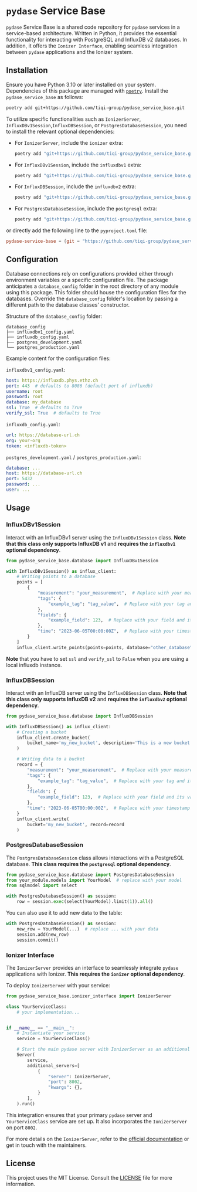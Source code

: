 # `pydase` Service Base

`pydase` Service Base is a shared code repository for `pydase` services in a service-based architecture. Written in Python, it provides the essential functionality for interacting with PostgreSQL and InfluxDB v2 databases. In addition, it offers the `Ionizer Interface`, enabling seamless integration between `pydase` applications and the Ionizer system.

## Installation

Ensure you have Python 3.10 or later installed on your system. Dependencies of this package are managed with [`poetry`](https://python-poetry.org/docs/#installation). Install the `pydase_service_base` as follows:

```bash
poetry add git+https://github.com/tiqi-group/pydase_service_base.git
```

To utilize specific functionalities such as `IonizerServer`, `InfluxDBv1Session`,`InfluxDBSession`, or `PostgresDatabaseSession`, you need to install the relevant optional dependencies:

- For `IonizerServer`, include the `ionizer` extra:
  ```bash
  poetry add "git+https://github.com/tiqi-group/pydase_service_base.git#main[ionizer]"
  ```
- For `InfluxDBv1Session`, include the `influxdbv1` extra:
  ```bash
  poetry add "git+https://github.com/tiqi-group/pydase_service_base.git#main[influxdbv1]"
  ```
- For `InfluxDBSession`, include the `influxdbv2` extra:
  ```bash
  poetry add "git+https://github.com/tiqi-group/pydase_service_base.git#main[influxdbv2]"
  ```
- For `PostgresDatabaseSession`, include the `postgresql` extra:
  ```bash
  poetry add "git+https://github.com/tiqi-group/pydase_service_base.git#main[postgresql]"
  ```

or directly add the following line to the `pyproject.toml` file:

```toml
pydase-service-base = {git = "https://github.com/tiqi-group/pydase_service_base.git", rev = "main", extras = ["ionizer", "postgresql", "ionizer"]}
```

## Configuration

Database connections rely on configurations provided either through environment variables or a specific configuration file. The package anticipates a `database_config` folder in the root directory of any module using this package. This folder should house the configuration files for the databases. Override the `database_config` folder's location by passing a different path to the database classes' constructor.

Structure of the `database_config` folder:

```
database_config
├── influxdbv1_config.yaml
├── influxdb_config.yaml
├── postgres_development.yaml
└── postgres_production.yaml
```

Example content for the configuration files:

`influxdbv1_config.yaml`:
```yaml
host: https://influxdb.phys.ethz.ch
port: 443  # defaults to 8086 (default port of influxdb)
username: root
password: root
database: my_database
ssl: True  # defaults to True
verify_ssl: True  # defaults to True
```

`influxdb_config.yaml`:
```yaml
url: https://database-url.ch
org: your-org
token: <influxdb-token>
```

`postgres_development.yaml` / `postgres_production.yaml`:
```yaml
database: ...
host: https://database-url.ch
port: 5432
password: ...
user: ...
```

## Usage

### InfluxDBv1Session

Interact with an InfluxDBv1 server using the `InfluxDBv1Session` class. **Note that this class only supports InfluxDB v1** and **requires the `influxdbv1` optional dependency**.

```python
from pydase_service_base.database import InfluxDBv1Session

with InfluxDBv1Session() as influx_client:
    # Writing points to a database
    points = [
        {
            "measurement": "your_measurement",  # Replace with your measurement
            "tags": {
                "example_tag": "tag_value",  # Replace with your tag and value
            },
            "fields": {
                "example_field": 123,  # Replace with your field and its value
            },
            "time": "2023-06-05T00:00:00Z",  # Replace with your timestamp
        }
    ]
    influx_client.write_points(points=points, database="other_database")
```

**Note** that you have to set `ssl` and `verify_ssl` to `False` when you are using a local influxdb instance.


### InfluxDBSession

Interact with an InfluxDB server using the `InfluxDBSession` class. **Note that this class only supports InfluxDB v2** and **requires the `influxdbv2` optional dependency**.

```python
from pydase_service_base.database import InfluxDBSession

with InfluxDBSession() as influx_client:
    # Creating a bucket
    influx_client.create_bucket(
        bucket_name='my_new_bucket', description='This is a new bucket'
    )

    # Writing data to a bucket
    record = {
        "measurement": "your_measurement",  # Replace with your measurement
        "tags": {
            "example_tag": "tag_value",  # Replace with your tag and its value
        },
        "fields": {
            "example_field": 123,  # Replace with your field and its value
        },
        "time": "2023-06-05T00:00:00Z",  # Replace with your timestamp
    }
    influx_client.write(
        bucket='my_new_bucket', record=record
    )
```

### PostgresDatabaseSession

The `PostgresDatabaseSession` class allows interactions with a PostgreSQL database. **This class requires the `postgresql` optional dependency**.

```python
from pydase_service_base.database import PostgresDatabaseSession
from your_module.models import YourModel  # replace with your model
from sqlmodel import select

with PostgresDatabaseSession() as session:
    row = session.exec(select(YourModel).limit(1)).all()
```

You can also use it to add new data to the table:

```python
with PostgresDatabaseSession() as session:
    new_row = YourModel(...)  # replace ... with your data
    session.add(new_row)
    session.commit()
```

### Ionizer Interface

The `IonizerServer` provides an interface to seamlessly integrate `pydase` applications with Ionizer. **This requires the `ionizer` optional dependency**.

To deploy `IonizerServer` with your service:

```python
from pydase_service_base.ionizer_interface import IonizerServer

class YourServiceClass:
    # your implementation...


if __name__ == "__main__":
    # Instantiate your service
    service = YourServiceClass()

    # Start the main pydase server with IonizerServer as an additional server
    Server(
        service,
        additional_servers=[
            {
                "server": IonizerServer,
                "port": 8002,
                "kwargs": {},
            }
        ],
    ).run()
```

This integration ensures that your primary `pydase` server and `YourServiceClass` service are set up. It also incorporates the `IonizerServer` on port `8002`.

For more details on the `IonizerServer`, refer to the [official documentation](https://pydase.readthedocs.io/en/latest/) or get in touch with the maintainers.

## License

This project uses the MIT License. Consult the [LICENSE](./LICENSE) file for more information.
